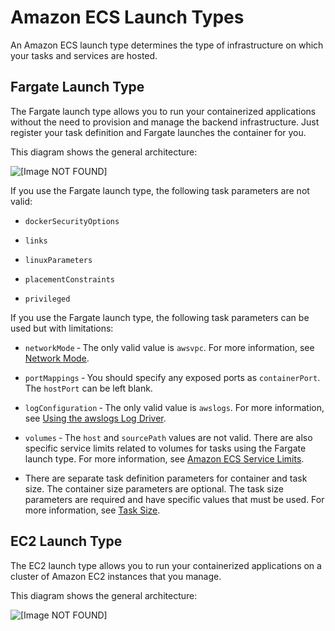 # Amazon ECS Launch Types<a name="launch_types"></a>

An Amazon ECS launch type determines the type of infrastructure on which your tasks and services are hosted\.

## Fargate Launch Type<a name="launch-type-fargate"></a>

The Fargate launch type allows you to run your containerized applications without the need to provision and manage the backend infrastructure\. Just register your task definition and Fargate launches the container for you\.

This diagram shows the general architecture:

![\[Image NOT FOUND\]](http://docs.aws.amazon.com/AmazonECS/latest/developerguide/images/overview-fargate.png)

If you use the Fargate launch type, the following task parameters are not valid:

+ `dockerSecurityOptions`

+ `links`

+ `linuxParameters`

+ `placementConstraints`

+ `privileged`

If you use the Fargate launch type, the following task parameters can be used but with limitations:

+ `networkMode` ‐ The only valid value is `awsvpc`\. For more information, see [Network Mode](task_definition_parameters.md#network_mode)\.

+ `portMappings` ‐ You should specify any exposed ports as `containerPort`\. The `hostPort` can be left blank\.

+ `logConfiguration` ‐ The only valid value is `awslogs`\. For more information, see [Using the awslogs Log Driver](using_awslogs.md)\.

+ `volumes` ‐ The `host` and `sourcePath` values are not valid\. There are also specific service limits related to volumes for tasks using the Fargate launch type\. For more information, see [Amazon ECS Service Limits](service_limits.md)\.

+ There are separate task definition parameters for container and task size\. The container size parameters are optional\. The task size parameters are required and have specific values that must be used\. For more information, see [Task Size](task_definition_parameters.md#task_size)\.

## EC2 Launch Type<a name="launch-type-ec2"></a>

The EC2 launch type allows you to run your containerized applications on a cluster of Amazon EC2 instances that you manage\.

This diagram shows the general architecture:

![\[Image NOT FOUND\]](http://docs.aws.amazon.com/AmazonECS/latest/developerguide/images/overview-standard.png)